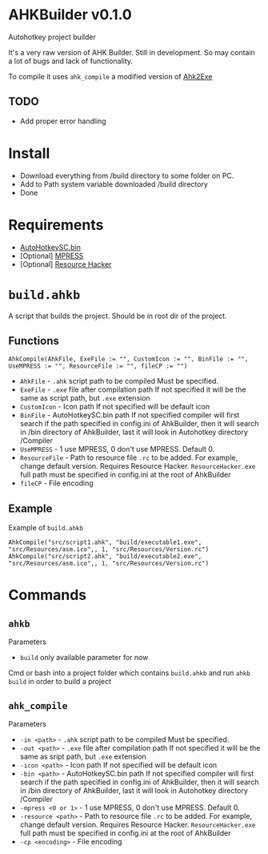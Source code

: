 # AHKBuilder v0.1.0
Autohotkey project builder

It's a very raw version of AHK Builder. Still in development. So may contain a lot of bugs and lack of functionality.

To compile it uses `ahk_compile` a modified version of [Ahk2Exe](https://github.com/AutoHotkey/Ahk2Exe)

## TODO 
* Add proper error handling

# Install
* Download everything from /build directory to some folder on PC.
* Add to Path system variable downloaded /build directory
* Done

# Requirements
* [AutoHotkeySC.bin](https://www.autohotkey.com/)
* [Optional] [MPRESS](http://www.matcode.com/mpress.htm)
* [Optional] [Resource Hacker](http://www.angusj.com/resourcehacker/)

# `build.ahkb`
A script that builds the project. Should be in root dir of the project.

## Functions
	AhkCompile(AhkFile, ExeFile := "", CustomIcon := "", BinFile := "", UseMPRESS := "", ResourceFile := "", fileCP := "")
* `AhkFile` - `.ahk` script path to be compiled
	Must be specified.
*  `ExeFile` - `.exe` file after compilation path
	If not specified it will be the same as script path, but `.exe` extension
* `CustomIcon` - Icon path
	If not specified will be default icon
* `BinFile` - AutoHotkeySC.bin path
	If not specified compiler will first search if the path specified in config.ini of AhkBuilder, then it will search in /bin directory of AhkBuilder, last it will look in Autohotkey directory /Compiler
* `UseMPRESS` - 1 use MPRESS, 0 don't use MPRESS. Default 0.
* `ResourceFile` - Path to resource file `.rc` to be added. For example, change default version. Requires Resource Hacker. `ResourceHacker.exe` full path must be specified in config.ini at the root of AhkBuilder
* `fileCP` - File encoding

## Example
Example of `build.ahkb`

	AhkCompile("src/script1.ahk", "build/executable1.exe", "src/Resources/asm.ico",, 1, "src/Resources/Version.rc") 
	AhkCompile("src/script2.ahk", "build/executable2.exe", "src/Resources/asm.ico",, 1, "src/Resources/Version.rc") 

# Commands
## `ahkb`
Parameters
* `build` only available parameter for now

Cmd or bash into a project folder which contains `build.ahkb` and run `ahkb build` in order to build a project

## `ahk_compile`
Parameters
* `-in <path>` - `.ahk` script path to be compiled
	Must be specified.
*  `-out <path>` - `.exe` file after compilation path
	If not specified it will be the same as sript path, but `.exe` extension
* `-icon <path>` - Icon path
	If not specified will be default icon
* `-bin <path>` - AutoHotkeySC.bin path
	If not specified compiler will first search if the path specified in config.ini of AhkBuilder, then it will search in /bin directory of AhkBuilder, last it will look in Autohotkey directory /Compiler
* `-mpress <0 or 1>` - 1 use MPRESS, 0 don't use MPRESS. Default 0.
* `-resource <path>` - Path to resource file `.rc` to be added. For example, change default version. Requires Resource Hacker. `ResourceHacker.exe` full path must be specified in config.ini at the root of AhkBuilder
* `-cp <encoding>` - File encoding